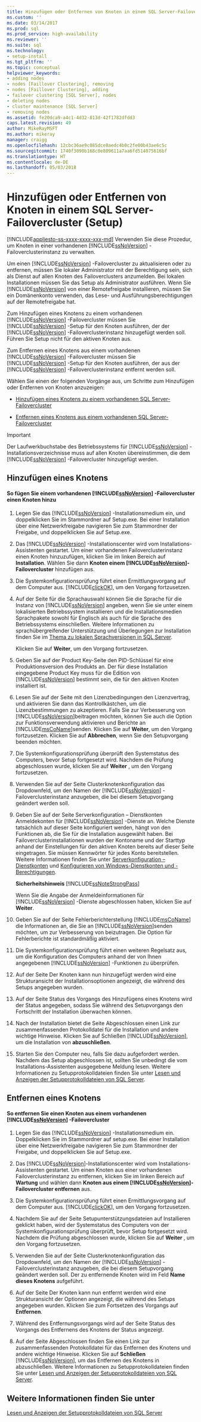 ```yaml
---
title: Hinzufügen oder Entfernen von Knoten in einem SQL Server-Failovercluster (Setup) | Microsoft-Dokumentation
ms.custom: ''
ms.date: 03/14/2017
ms.prod: sql
ms.prod_service: high-availability
ms.reviewer: ''
ms.suite: sql
ms.technology:
- setup-install
ms.tgt_pltfrm: ''
ms.topic: conceptual
helpviewer_keywords:
- adding nodes
- nodes [Faillover Clustering], removing
- nodes [Faillover Clustering], adding
- failover clustering [SQL Server], nodes
- deleting nodes
- cluster maintenance [SQL Server]
- removing nodes
ms.assetid: fe20dca9-a4c1-4d32-813d-42f1782dfdd3
caps.latest.revision: 49
author: MikeRayMSFT
ms.author: mikeray
manager: craigg
ms.openlocfilehash: 12cbc36ae9c085dce8aedc4b0c2fe00b43ae6c5c
ms.sourcegitcommit: 1740f3090b168c0e809611a7aa6fd514075616bf
ms.translationtype: HT
ms.contentlocale: de-DE
ms.lasthandoff: 05/03/2018
---
```

# <a name="add-or-remove-nodes-in-a-sql-server-failover-cluster-setup"></a>Hinzufügen oder Entfernen von Knoten in einem SQL Server-Failovercluster (Setup)
[!INCLUDE[appliesto-ss-xxxx-xxxx-xxx-md](../../../includes/appliesto-ss-xxxx-xxxx-xxx-md.md)]
  Verwenden Sie diese Prozedur, um Knoten in einer vorhandenen [!INCLUDE[ssNoVersion](../../../includes/ssnoversion-md.md)] -Failoverclusterinstanz zu verwalten.  
  
 Um einen [!INCLUDE[ssNoVersion](../../../includes/ssnoversion-md.md)] -Failovercluster zu aktualisieren oder zu entfernen, müssen Sie lokaler Administrator mit der Berechtigung sein, sich als Dienst auf allen Knoten des Failoverclusters anzumelden. Bei lokalen Installationen müssen Sie das Setup als Administrator ausführen. Wenn Sie [!INCLUDE[ssNoVersion](../../../includes/ssnoversion-md.md)] von einer Remotefreigabe installieren, müssen Sie ein Domänenkonto verwenden, das Lese- und Ausführungsberechtigungen auf der Remotefreigabe hat.  
  
 Zum Hinzufügen eines Knotens zu einem vorhandenen [!INCLUDE[ssNoVersion](../../../includes/ssnoversion-md.md)] -Failovercluster müssen Sie [!INCLUDE[ssNoVersion](../../../includes/ssnoversion-md.md)] -Setup für den Knoten ausführen, der der [!INCLUDE[ssNoVersion](../../../includes/ssnoversion-md.md)] -Failoverclusterinstanz hinzugefügt werden soll. Führen Sie Setup nicht für den aktiven Knoten aus.  
  
 Zum Entfernen eines Knotens aus einem vorhandenen [!INCLUDE[ssNoVersion](../../../includes/ssnoversion-md.md)] -Failovercluster müssen Sie [!INCLUDE[ssNoVersion](../../../includes/ssnoversion-md.md)] -Setup für den Knoten ausführen, der aus der [!INCLUDE[ssNoVersion](../../../includes/ssnoversion-md.md)] -Failoverclusterinstanz entfernt werden soll.  
  
 Wählen Sie einen der folgenden Vorgänge aus, um Schritte zum Hinzufügen oder Entfernen von Knoten anzuzeigen:  
  
-   [Hinzufügen eines Knotens zu einem vorhandenen SQL Server-Failovercluster](#Add)  
  
-   [Entfernen eines Knotens aus einem vorhandenen SQL Server-Failovercluster](#Remove)  
  
> [!IMPORTANT]  
>  Der Laufwerkbuchstabe des Betriebssystems für [!INCLUDE[ssNoVersion](../../../includes/ssnoversion-md.md)] -Installationsverzeichnisse muss auf allen Knoten übereinstimmen, die dem [!INCLUDE[ssNoVersion](../../../includes/ssnoversion-md.md)] -Failovercluster hinzugefügt werden.  
  
##  <a name="Add"></a> Hinzufügen eines Knotens  
  
#### <a name="to-add-a-node-to-an-existing-includessnoversionincludesssnoversion-mdmd-failover-cluster"></a>So fügen Sie einem vorhandenen [!INCLUDE[ssNoVersion](../../../includes/ssnoversion-md.md)] -Failovercluster einen Knoten hinzu  
  
1.  Legen Sie das [!INCLUDE[ssNoVersion](../../../includes/ssnoversion-md.md)] -Installationsmedium ein, und doppelklicken Sie im Stammordner auf Setup.exe. Bei einer Installation über eine Netzwerkfreigabe navigieren Sie zum Stammordner der Freigabe, und doppelklicken Sie auf Setup.exe.  
  
2.  Das [!INCLUDE[ssNoVersion](../../../includes/ssnoversion-md.md)] -Installationscenter wird vom Installations-Assistenten gestartet. Um einer vorhandenen Failoverclusterinstanz einen Knoten hinzuzufügen, klicken Sie im linken Bereich auf **Installation**. Wählen Sie dann **Knoten einem [!INCLUDE[ssNoVersion](../../../includes/ssnoversion-md.md)]-Failovercluster** hinzufügen aus.  
  
3.  Die Systemkonfigurationsprüfung führt einen Ermittlungsvorgang auf dem Computer aus. [!INCLUDE[clickOK](../../../includes/clickok-md.md)], um den Vorgang fortzusetzen.  
  
4.  Auf der Seite für die Sprachauswahl können Sie die Sprache für die Instanz von [!INCLUDE[ssNoVersion](../../../includes/ssnoversion-md.md)] angeben, wenn Sie sie unter einem lokalisierten Betriebssystem installieren und die Installationsmedien Sprachpakete sowohl für Englisch als auch für die Sprache des Betriebssystems einschließen. Weitere Informationen zu sprachübergreifender Unterstützung und Überlegungen zur Installation finden Sie im [Thema zu lokalen Sprachversionen in SQL Server](../../../sql-server/install/local-language-versions-in-sql-server.md).  
  
     Klicken Sie auf **Weiter**, um den Vorgang fortzusetzen.  
  
5.  Geben Sie auf der Product Key-Seite den PID-Schlüssel für eine Produktionsversion des Produkts an. Der für diese Installation eingegebene Product Key muss für die Edition von [!INCLUDE[ssNoVersion](../../../includes/ssnoversion-md.md)] bestimmt sein, die für den aktiven Knoten installiert ist.  
  
6.  Lesen Sie auf der Seite mit den Lizenzbedingungen den Lizenzvertrag, und aktivieren Sie dann das Kontrollkästchen, um die Lizenzbestimmungen zu akzeptieren. Falls Sie zur Verbesserung von [!INCLUDE[ssNoVersion](../../../includes/ssnoversion-md.md)]beitragen möchten, können Sie auch die Option zur Funktionsverwendung aktivieren und Berichte an [!INCLUDE[msCoName](../../../includes/msconame-md.md)]senden. Klicken Sie auf **Weiter**, um den Vorgang fortzusetzen. Klicken Sie auf **Abbrechen**, wenn Sie den Setupvorgang beenden möchten.  
  
7.  Die Systemkonfigurationsprüfung überprüft den Systemstatus des Computers, bevor Setup fortgesetzt wird. Nachdem die Prüfung abgeschlossen wurde, klicken Sie auf **Weiter** , um den Vorgang fortzusetzen.  
  
8.  Verwenden Sie auf der Seite Clusterknotenkonfiguration das Dropdownfeld, um den Namen der [!INCLUDE[ssNoVersion](../../../includes/ssnoversion-md.md)] -Failoverclusterinstanz anzugeben, die bei diesem Setupvorgang geändert werden soll.  
  
9. Geben Sie auf der Seite Serverkonfiguration – Dienstkonten Anmeldekonten für [!INCLUDE[ssNoVersion](../../../includes/ssnoversion-md.md)] -Dienste an. Welche Dienste tatsächlich auf dieser Seite konfiguriert werden, hängt von den Funktionen ab, die Sie für die Installation ausgewählt haben. Bei Failoverclusterinstallationen wurden der Kontoname und der Starttyp anhand der Einstellungen für den aktiven Knoten bereits auf dieser Seite eingetragen. Sie müssen Kennwörter für jedes Konto bereitstellen. Weitere Informationen finden Sie unter [Serverkonfiguration – Dienstkonten](http://msdn.microsoft.com/library/c283702d-ab20-4bfa-9272-f0c53c31cb9f) und [Konfigurieren von Windows-Dienstkonten und -Berechtigungen](../../../database-engine/configure-windows/configure-windows-service-accounts-and-permissions.md).  
  
     **Sicherheitshinweis** [!INCLUDE[ssNoteStrongPass](../../../includes/ssnotestrongpass-md.md)]  
  
     Wenn Sie die Angabe der Anmeldeinformationen für [!INCLUDE[ssNoVersion](../../../includes/ssnoversion-md.md)] -Dienste abgeschlossen haben, klicken Sie auf **Weiter**.  
  
10. Geben Sie auf der Seite Fehlerberichterstellung [!INCLUDE[msCoName](../../../includes/msconame-md.md)] die Informationen an, die Sie an [!INCLUDE[ssNoVersion](../../../includes/ssnoversion-md.md)]senden möchten, um zur Verbesserung von  beizutragen. Die Option für Fehlerberichte ist standardmäßig aktiviert.  
  
11. Die Systemkonfigurationsprüfung führt einen weiteren Regelsatz aus, um die Konfiguration des Computers anhand der von Ihnen angegebenen [!INCLUDE[ssNoVersion](../../../includes/ssnoversion-md.md)] -Funktionen zu überprüfen.  
  
12. Auf der Seite Der Knoten kann nun hinzugefügt werden wird eine Strukturansicht der Installationsoptionen angezeigt, die während des Setups angegeben wurden.  
  
13. Auf der Seite Status des Vorgangs des Hinzufügens eines Knotens wird der Status angegeben, sodass Sie während des Setupvorgangs den Fortschritt der Installation überwachen können.  
  
14. Nach der Installation bietet die Seite Abgeschlossen einen Link zur zusammenfassenden Protokolldatei für die Installation und andere wichtige Hinweise. Klicken Sie auf Schließen [!INCLUDE[ssNoVersion](../../../includes/ssnoversion-md.md)], um die Installation von **abzuschließen**.  
  
15. Starten Sie den Computer neu, falls Sie dazu aufgefordert werden. Nachdem das Setup abgeschlossen ist, sollten Sie unbedingt die vom Installations-Assistenten ausgegebene Meldung lesen. Weitere Informationen zu Setupprotokolldateien finden Sie unter [Lesen und Anzeigen der Setupprotokolldateien von SQL Server](../../../database-engine/install-windows/view-and-read-sql-server-setup-log-files.md).  
  
##  <a name="Remove"></a> Entfernen eines Knotens  
  
#### <a name="to-remove-a-node-from-an-existing-includessnoversionincludesssnoversion-mdmd-failover-cluster"></a>So entfernen Sie einen Knoten aus einem vorhandenen [!INCLUDE[ssNoVersion](../../../includes/ssnoversion-md.md)] -Failovercluster  
  
1.  Legen Sie das [!INCLUDE[ssNoVersion](../../../includes/ssnoversion-md.md)] -Installationsmedium ein. Doppelklicken Sie im Stammordner auf setup.exe. Bei einer Installation über eine Netzwerkfreigabe navigieren Sie zum Stammordner der Freigabe, und doppelklicken Sie auf Setup.exe.  
  
2.  Das [!INCLUDE[ssNoVersion](../../../includes/ssnoversion-md.md)]-Installationscenter wird vom Installations-Assistenten gestartet. Um einen Knoten aus einer vorhandenen Failoverclusterinstanz zu entfernen, klicken Sie im linken Bereich auf **Wartung** und wählen dann **Knoten aus einem [!INCLUDE[ssNoVersion](../../../includes/ssnoversion-md.md)]-Failovercluster entfernen** aus.  
  
3.  Die Systemkonfigurationsprüfung führt einen Ermittlungsvorgang auf dem Computer aus. [!INCLUDE[clickOK](../../../includes/clickok-md.md)], um den Vorgang fortzusetzen.  
  
4.  Nachdem Sie auf der Seite Setupunterstützungsdateien auf Installieren geklickt haben, wird der Systemstatus des Computers von der Systemkonfigurationsprüfung überprüft, bevor Setup fortgesetzt wird. Nachdem die Prüfung abgeschlossen wurde, klicken Sie auf **Weiter** , um den Vorgang fortzusetzen.  
  
5.  Verwenden Sie auf der Seite Clusterknotenkonfiguration das Dropdownfeld, um den Namen der [!INCLUDE[ssNoVersion](../../../includes/ssnoversion-md.md)] -Failoverclusterinstanz anzugeben, die bei diesem Setupvorgang geändert werden soll. Der zu entfernende Knoten wird im Feld **Name dieses Knotens** aufgeführt.  
  
6.  Auf der Seite Der Knoten kann nun entfernt werden wird eine Strukturansicht der Optionen angezeigt, die während des Setups angegeben wurden. Klicken Sie zum Fortsetzen des Vorgangs auf **Entfernen**.  
  
7.  Während des Entfernungsvorgangs wird auf der Seite Status des Vorgangs des Entfernens des Knotens der Status angezeigt.  
  
8.  Auf der Seite Abgeschlossen finden Sie einen Link zur zusammenfassenden Protokolldatei für das Entfernen des Knotens und andere wichtige Hinweise. Klicken Sie auf **Schließen** [!INCLUDE[ssNoVersion](../../../includes/ssnoversion-md.md)], um das Entfernen des Knotens in abzuschließen. Weitere Informationen zu Setupprotokolldateien finden Sie unter [Lesen und Anzeigen der Setupprotokolldateien von SQL Server](../../../database-engine/install-windows/view-and-read-sql-server-setup-log-files.md).  
  
## <a name="see-also"></a>Weitere Informationen finden Sie unter  
 [Lesen und Anzeigen der Setupprotokolldateien von SQL Server](../../../database-engine/install-windows/view-and-read-sql-server-setup-log-files.md)  
  
  
